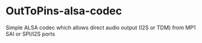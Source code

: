 # OutToPins-alsa-codec
Simple ALSA codec which allows direct audio output (I2S or TDM) from MP1 SAI or SPI/I2S ports 
